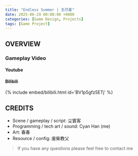 ```yaml
---
title: "Endless Summer | 无尽夏"
date: 2025-06-29 00:00:00 +0800
categories: [Game Design, Projects]
tags: [Game Project]
---
```


## OVERVIEW
<!-- ![Logo](/assets/img/GameDesign/Projects/a_decent_farewell/icon.jpg){: w="300"} -->


### Gameplay Video
#### Youtube
<!-- {% include embed/youtube.html id='j3V5v4YqG1E' %} -->

#### Bilibili
{% include embed/bilibili.html id='BV1p5gfz5ETj' %}

## CREDITS
- Scene / gameplay / script: 尘寰客
- Programming / tech art / sound: Cyan Han (me)
- Art: 春春
- Resource / config: 废柴教父

> If you have any questions please feel free to contact me<br>
